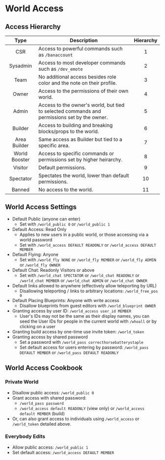 # World Access

## Access Hierarchy

|     Type      | Description                                                                                  | Hierarchy |
| :-----------: | -------------------------------------------------------------------------------------------- | :-------: |
|      CSR      | Access to powerful commands such as `/banaccount`                                            |     1     |
|   Sysadmin    | Access to most developer commands such as `/dev_emote`                                       |     2     |
|     Team      | No additional access besides role color and the note on their profile.                       |     3     |
|     Owner     | Access to the permissions of their own world.                                                |     4     |
|     Admin     | Access to the owner's world, but tied to selected commands and permissions set by the owner. |     5     |
|    Builder    | Access to building and breaking blocks/props to the world.                                   |     6     |
| Area Builder  | Same access as Builder but tied to a specific area.                                          |     7     |
| World Booster | Access to specific commands or permissions set by higher heirarchy.                          |     8     |
|    Visitor    | Default permissions.                                                                         |     9     |
|   Spectator   | Spectates the world, lower than default permissions.                                         |    10     |
|    Banned     | No access to the world.                                                                      |    11     |

## World Access Settings

- Default Public (anyone can enter)
  - Set with `/world_public 0` or `/world_public 1`
- Default Access: Read Only
  - Applies to new users in a public world, or those accessing via a world password
  - Set with `/world_access DEFAULT READONLY` or `/world_access DEFAULT MEMBER`
- Default Flying: Anyone
  - Set with `/world_fly NONE` or `/world_fly MEMBER` or `/world_fly ADMIN` or `/world_fly OWNER`
- Default Chat: Readonly Visitors or above
  - Set with `/world_chat SPECTATOR` or `/world_chat READONLY` or `/world_chat MEMBER` or `/world_chat ADMIN` or `/world_chat OWNER`
- Default links allowed to anywhere (effectively allow teleporting by URL)
  - Disallowing teleporting / links to arbitrary locations: `/world_free_pos 0`
- Default Placing Blueprints: Anyone with write access
  - Disallow blueprints from guest editors with `/world_blueprint OWNER`
- Granting access by user ID: `/world_access user_id MEMBER`
  - User's IDs may not be the same as their display names, you can seed the User IDs for people in the current world with `/whoall` or by clicking on a user
- Granting build access by one-time use invite token: `/world_token`
- Granting access by shared password
  - Set a password with `/world_pass correcthorsebatterystaple`
  - Set default access for users entering by password: `/world_pass DEFAULT MEMBER` or `/world_pass DEFAULT READONLY`

## World Access Cookbook

### Private World

- Disallow public access: `/world_public 0`
- Grant access with shared password:
  - `/world_pass password`
  - `/world_access default READONLY` (view only) or `/world_access default MEMBER` (build)
- Or, can also grant access to individuals using `/world_access` or `/world_token` detailed above.

### Everybody Edits

- Allow public access: `/world_public 1`
- Set default access: `/world_access DEFAULT MEMBER`
